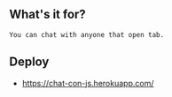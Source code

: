 ## What's it for?
```
You can chat with anyone that open tab.
```
## Deploy
* https://chat-con-js.herokuapp.com/
